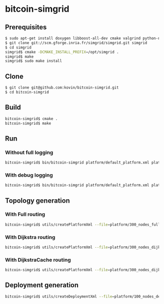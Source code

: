 # bitcoin-simgrid

## Prerequisites
```bash
$ sudo apt-get install doxygen libboost-all-dev cmake valgrind python-networkx git
$ git clone git://scm.gforge.inria.fr/simgrid/simgrid.git simgrid
$ cd simgrid
simgrid$ cmake -DCMAKE_INSTALL_PREFIX=/opt/simgrid .
simgrid$ make
simgrid$ sudo make install
```

## Clone
```bash
$ git clone git@github.com:kovin/bitcoin-simgrid.git
$ cd bitcoin-simgrid
```

## Build
```bash
bitcoin-simgrid$ cmake .
bitcoin-simgrid$ make
```

## Run
### Without full logging
```bash
bitcoin-simgrid$ bin/bitcoin-simgrid platform/default_platform.xml platform/default_deployment.xml platform/default_blockchain_data.json --log="root.fmt:%m"

```
### With debug logging
```bash
bitcoin-simgrid$ bin/bitcoin-simgrid platform/default_platform.xml platform/default_deployment.xml platform/default_blockchain_data.json --log="root.fmt:%m%n" --log=root.threshold:debug

```

## Topology generation
### With Full routing
```bash
bitcoin-simgrid$ utils/createPlatformXml --file=platform/300_nodes_full_routing.xml --hosts_count=300 --edges=2 --routing=Full --seed=1
```
### With Dijkstra routing
```bash
bitcoin-simgrid$ utils/createPlatformXml --file=platform/300_nodes_dijkstra_routing.xml --hosts_count=300 --edges=2 --routing=Dijkstra --seed=1
```
### With DijkstraCache routing
```bash
bitcoin-simgrid$ utils/createPlatformXml --file=platform/300_nodes_dijkstracache_routing.xml --hosts_count=300 --edges=2 --routing=DijkstraCache --seed=1
```

## Deployment generation
```bash
bitcoin-simgrid$ utils/createDeploymentXml --file=platform/100_nodes_deployment.xml --nodes_count=100 --peers_count=8
```
